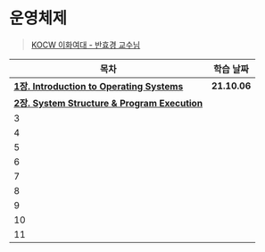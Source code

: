 # 운영체제

> [KOCW 이화여대 - 반효경 교수님](http://kocw.net/home/search/kemView.do?kemId=1046323)

| **목차**                                                  | 학습 날짜    |
| --------------------------------------------------------- | ------------ |
| **[1장. Introduction to Operating Systems](./1장.md)**    | **21.10.06** |
| **[2장. System Structure & Program Execution](./2장.md)** |              |
| 3                                                         |              |
| 4                                                         |              |
| 5                                                         |              |
| 6                                                         |              |
| 7                                                         |              |
| 8                                                         |              |
| 9                                                         |              |
| 10                                                        |              |
| 11                                                        |              |

